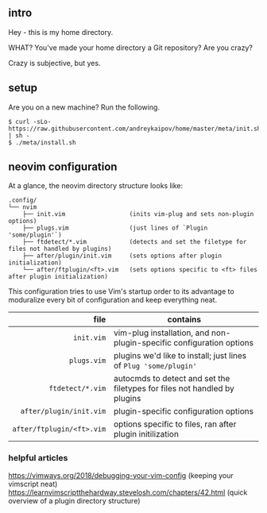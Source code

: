## intro

Hey - this is my home directory.

WHAT? You've made your home directory a Git repository? Are you crazy?

Crazy is subjective, but yes.

## setup

Are you on a new machine? Run the following.

```console
$ curl -sLo- https://raw.githubusercontent.com/andreykaipov/home/master/meta/init.sh | sh -
$ ./meta/install.sh
```

## neovim configuration

At a glance, the neovim directory structure looks like:

```console
.config/
└── nvim
    ├── init.vim                  (inits vim-plug and sets non-plugin options)
    ├── plugs.vim                 (just lines of `Plugin 'some/plugin'`)
    ├── ftdetect/*.vim            (detects and set the filetype for files not handled by plugins)
    ├── after/plugin/init.vim     (sets options after plugin initialization)
    └── after/ftplugin/<ft>.vim   (sets options specific to <ft> files after plugin initialization)
```

This configuration tries to use Vim's startup order to its advantage
to moduralize every bit of configuration and keep everything neat.

| file                      | contains                                                                  |
|--------------------------:|---------------------------------------------------------------------------|
| `init.vim`                | vim-plug installation, and non-plugin-specific configuration options      |
| `plugs.vim`               | plugins we'd like to install; just lines of `Plug 'some/plugin'`          |
| `ftdetect/*.vim`          | autocmds to detect and set the filetypes for files not handled by plugins |
| `after/plugin/init.vim`   | plugin-specific configuration options                                     |
| `after/ftplugin/<ft>.vim` | options specific to <ft> files, ran after plugin initilization            |

### helpful articles

https://vimways.org/2018/debugging-your-vim-config (keeping your vimscript neat)
https://learnvimscriptthehardway.stevelosh.com/chapters/42.html (quick overview of a plugin directory structure)
